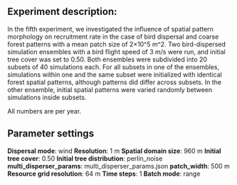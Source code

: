 ﻿
## Experiment description:

In the fifth experiment, we investigated the influence of spatial pattern morphology on recruitment rate in the case of bird dispersal and coarse forest patterns with a mean patch size of 2×10^5 m^2. Two bird-dispersed simulation ensembles with a bird flight speed of 3 m/s were run, and initial tree cover was set to 0.50. Both ensembles were subdivided into 20 subsets of 40 simulations each. For all subsets in one of the ensembles, simulations within one and the same subset were initialized with identical forest spatial patterns, although patterns did differ across subsets. In the other ensemble, initial spatial patterns were varied randomly between simulations inside subsets.

All numbers are per year.

## Parameter settings

**Dispersal mode**: wind
**Resolution**: 1 m
**Spatial domain size**: 960 m
**Initial tree cover**: 0.50
**Initial tree distribution**: perlin_noise
**multi_disperser_params**: multi_disperser_params.json
**patch_width**: 500 m
**Resource grid resolution**: 64 m
**Time steps**: 1
**Batch mode**: range
